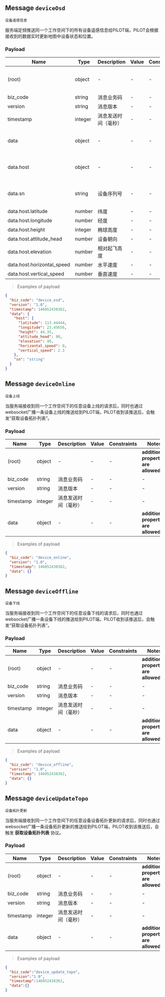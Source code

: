 ## Message `deviceOsd`

`设备遥感信息`

服务端定频推送同一个工作空间下的所有设备遥感信息给PILOT端，PILOT会根据接收到的数据实时更新地图中设备状态和位置。


### Payload

| Name | Type | Description | Value | Constraints | Notes |
|---|---|---|---|---|---|
| (root) | object | - | - | - | **additional properties are allowed** |
| biz_code | string | 消息业务码 | - | - | - |
| version | string | 消息版本 | - | - | - |
| timestamp | integer | 消息发送时间（毫秒） | - | - | - |
| data | object | - | - | - | **additional properties are allowed** |
| data.host | object | - | - | - | **additional properties are allowed** |
| data.sn| string| 设备序列号 | - | - | **additional properties are allowed** |
| data.host.latitude | number | 纬度 | - | - | - |
| data.host.longitude | number | 经度 | - | - | - |
| data.host.height | integer | 椭球高度 | - | - | - |
| data.host.attitude_head | number | 设备朝向 | - | - | - |
| data.host.elevation | number | 相对起飞高度 | - | - | - |
| data.host.horizontal_speed | number | 水平速度 | - | - | - |
| data.host.vertical_speed | number | 垂直速度 | - | - | - |

> Examples of payload

```json
{
  "biz_code": "device_osd",
  "version": "1.0",
  "timestamp": 146052438362,
  "data": {
    "host": {
      "latitude": 113.44444,
      "longitude": 23.45656,
      "height": 44.35,
      "attitude_head": 90,
      "elevation": 40,
      "horizontal_speed": 0,
      "vertical_speed": 2.3
    },
    "sn": "string"
  }
}
```


## Message `deviceOnline`

`设备上线`

当服务端接收到同一个工作空间下的任意设备上线的请求后，同时也通过websocket广播一条设备上线的推送给到PILOT端，PILOT收到该推送后，会触发“获取设备拓扑列表”。


### Payload

| Name | Type | Description | Value | Constraints | Notes |
|---|---|---|---|---|---|
| (root) | object | - | - | - | **additional properties are allowed** |
| biz_code | string | 消息业务码 | - | - | - |
| version | string | 消息版本 | - | - | - |
| timestamp | integer | 消息发送时间（毫秒） | - | - | - |
| data | object | - | - | - | **additional properties are allowed** |

> Examples of payload

```json
{
  "biz_code": "device_online",
  "version": "1.0",
  "timestamp": 146052438362,
  "data": {}
}
```


## Message `deviceOffline`

`设备下线`


当服务端接收到同一个工作空间下的任意设备下线的请求后，同时也通过websocket广播一条设备下线的推送给到PILOT端，PILOT收到该推送后，会触发“获取设备拓扑列表”。


### Payload

| Name | Type | Description | Value | Constraints | Notes |
|---|---|---|---|---|---|
| (root) | object | - | - | - | **additional properties are allowed** |
| biz_code | string | 消息业务码 | - | - | - |
| version | string | 消息版本 | - | - | - |
| timestamp | integer | 消息发送时间（毫秒） | - | - | - |
| data | object | - | - | - | **additional properties are allowed** |

> Examples of payload

```json
{
  "biz_code": "device_offline",
  "version": "1.0",
  "timestamp": 146052438362,
  "data": {}
}
```


## Message `deviceUpdateTopo`

`设备拓扑更新`

当服务端接收到同一个工作空间下的任意设备设备拓扑更新的请求后，同时也通过websocket广播一条设备拓扑更新的推送给到PILOT端，PILOT收到该推送后，会触发 **获取设备拓扑列表** 协议。


### Payload

| Name | Type | Description | Value | Constraints | Notes |
|---|---|---|---|---|---|
| (root) | object | - | - | - | **additional properties are allowed** |
| biz_code | string | 消息业务码 | - | - | - |
| version | string | 消息版本 | - | - | - |
| timestamp | integer | 消息发送时间（毫秒） | - | - | - |
| data | object | - | - | - | **additional properties are allowed** |
> Examples of payload

```json
{
  "biz_code":"device_update_topo",
  "version":"1.0",
  "timestamp":146052438362,
  "data":{}
}
```